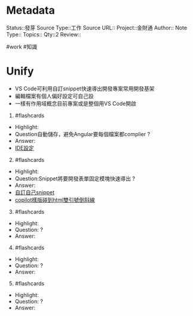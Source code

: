# Metadata
Status::發芽
Source Type::工作
Source URL::
Project::金財通
Author::
Note Type::
Topics::
Qty::2
Review::

#work #知識 
# Unify
- VS Code可利用自訂snippet快速導出開發專案常用開發基架
- 編輯檔案有個人偏好設定可自己設
- 一樣有作用域概念目前專案或是整個用VS Code開啟



1. #flashcards 
- Highlight:
- Question自動儲存，避免Angular要每個檔案都complier
?
- Answer:
- [IDE設定](https://ithelp.ithome.com.tw/articles/10238252)

2. #flashcards 
- Highlight:
- Question:Snippet將要開發表單固定模塊快速導出
?
- Answer:
- [自訂自己snippet](https://pjchender.blogspot.com/2017/04/vs-code-snippet.html)
- [copilot樣版碰到html雙引號倒斜線](https://mangochu.github.io/programming/20210806/3967904930/)

3. #flashcards 
- Highlight:
- Question:
?
- Answer:

4. #flashcards 
- Highlight:
- Question:
?
- Answer:

5. #flashcards 
- Highlight:
- Question:
?
- Answer:

